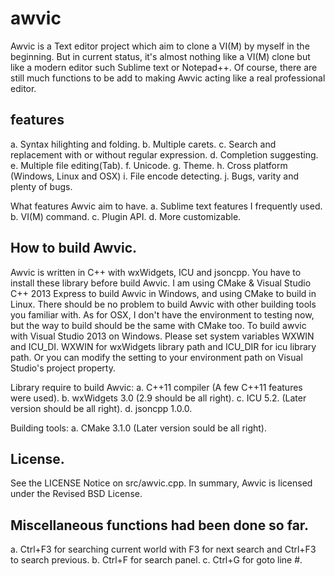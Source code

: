 # awvic

Awvic is a Text editor project which aim to clone a VI(M) by myself in the beginning. But in current status, it's almost nothing like a VI(M) clone but like a modern editor such Sublime text or Notepad++. Of course, there are still much functions to be add to making Awvic acting like a real professional editor.

## features
a. Syntax hilighting and folding.
b. Multiple carets.
c. Search and replacement with or without regular expression.
d. Completion suggesting.
e. Multiple file editing(Tab).
f. Unicode.
g. Theme.
h. Cross platform (Windows, Linux and OSX)
i. File encode detecting.
j. Bugs, varity and plenty of bugs.

What features Awvic aim to have.
a. Sublime text features I frequently used.
b. VI(M) command.
c. Plugin API.
d. More customizable.


## How to build Awvic.

Awvic is written in C++ with wxWidgets, ICU and jsoncpp. You have to install these library before build Awvic. I am using CMake & Visual Studio C++ 2013 Express to build Awvic in Windows, and using CMake to build in Linux. There should be no problem to build Awvic with other building tools you familiar with. As for OSX, I don't have the environment to testing now, but the way to build should be the same with CMake too.
To build awvic with Visual Studio 2013 on Windows. Please set system variables WXWIN and ICU_DI. WXWIN for wxWidgets library path and ICU_DIR for icu library path. Or you can modify the setting to your environment path on Visual Studio's project property.

Library require to build Awvic:
a. C++11 compiler (A few C++11 features were used).
b. wxWidgets 3.0 (2.9 should be all right).
c. ICU 5.2. (Later version should be all right).
d. jsoncpp 1.0.0.

Building tools:
a. CMake 3.1.0 (Later version sould be all right).


## License.

See the LICENSE Notice on src/awvic.cpp. In summary, Awvic is licensed under the Revised BSD License.




## Miscellaneous functions had been done so far.

a. Ctrl+F3 for searching current world with F3 for next search and Ctrl+F3 to search previous.
b. Ctrl+F for search panel.
c. Ctrl+G for goto line #.
